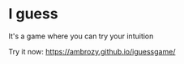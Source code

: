 # I guess

It's a game where you can try your intuition

Try it now: https://ambrozy.github.io/iguessgame/
